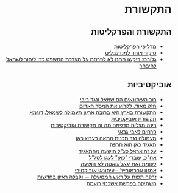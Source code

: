 <div dir="rtl" markdown="1">

# התקשורת

## התקשורת והפרקליטות

* [מדליפי הפרקליטות](https://www.facebook.com/permalink.php?story_fbid=2221733214793207&id=100008696496760)
* [סיקור אוהד למנדלבליט](https://www.facebook.com/permalink.php?story_fbid=2221733214793207&id=100008696496760)
* [גלובס: ביקשו ממנו לא לפרסם על מערכת המשפט כדי לעזור לשמאל להיבחר](https://twitter.com/RotterNews/status/1193244640734064642?s=20)

## אוביקטיביות

* [רוב העיתונאים הם שמאל ונגד ביבי](https://youtu.be/OLwIs_ZFH6c)
* [חזק מאוד. לקרוע את המסך האדום](https://www.israelhayom.co.il/opinion/735035)
* [התקשורת בארץ היא ברובה ארגון תעמולה לשמאל. דוגמא](https://twitter.com/hananamiur/status/1226209922800594944?s=20)
* [תקשורת אוביקטיבית](https://twitter.com/GolanOfer/status/1228026248930177024?s=20)
* [רינה מצליח מדגימה מה זה תקשורת אוביקטיבית](https://youtu.be/kQ1COlm1Zs0)
* [פרחים לאבי גבאי](https://twitter.com/Onetruth011/status/1228032101246697473?s=20)
* [תעמולה נגד תכנית המאה בערוץ כאן](https://twitter.com/keslasy/status/1228039715435302914?s=20)
* [תאגיד כאן הוא חרפה](https://twitter.com/keslasy/status/1228045583312719877?s=20)
* [על זה אראל סג"ל הושעה מהתאגיד](https://twitter.com/YanivTurgi/status/1228044230536372224?s=20)
* [אח"כ, עובדי "כאן" לעגו לסג"ל](https://twitter.com/arik3000/status/1228013651375902723?s=20)
* [לעומת זאת יגאל גואטה לא הושעה](https://twitter.com/xKAR6Ew971p8rDs/status/1228042025112608768)
* [אמנון אברמוביץ' - עיתונאי אוביקטיבי](https://twitter.com/v8fkLjLoVc7b910/status/1228040763147268097?s=20)
* [זרקה תפוח על ראש הממשלה -- וקבלה ראיון בחדשות](https://youtu.be/e9ZkGYxYAdY)
* [השתיקה בפרשת אשכנזי רועמת](https://www.makorrishon.co.il/opinion/204901/)

</div>
